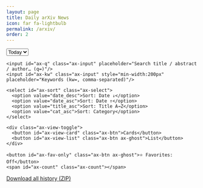 ```yaml
---
layout: page
title: Daily arXiv News
icon: far fa-lightbulb
permalink: /arxiv/
order: 2
---
```


<!-- 独立样式（可选）：在 assets/css/arxiv.css 里放你的 .ax-* 样式 -->
<link rel="stylesheet" href="{{ '/assets/css/arxiv.css' | relative_url }}">

<!-- 提供给前端 JS 的 baseurl（GitHub Pages 根仓库通常为空串） -->
<meta name="baseurl" content="{{ site.baseurl | default: '' }}">

<!-- ✅ Chirpy expects #search to exist; provide a harmless stub -->
<div id="search" hidden></div>

<div class="ax-wrap" id="arxiv-app">
  <div class="ax-toolbar">
    <select id="ax-date" class="ax-select">
      <option value="">Today</option>
    </select>

    <input id="ax-q" class="ax-input" placeholder="Search title / abstract / author… (q=)"/>
    <input id="ax-kw" class="ax-input" style="min-width:200px" placeholder="Keywords (kw=, comma-separated)"/>

    <select id="ax-sort" class="ax-select">
      <option value="date_desc">Sort: Date ↓</option>
      <option value="date_asc">Sort: Date ↑</option>
      <option value="title_asc">Sort: Title A→Z</option>
      <option value="cat_asc">Sort: Category</option>
    </select>

    <div class="ax-view-toggle">
      <button id="ax-view-card" class="ax-btn">Cards</button>
      <button id="ax-view-list" class="ax-btn ax-ghost">List</button>
    </div>

    <button id="ax-fav-only" class="ax-btn ax-ghost">⭐ Favorites: Off</button>
    <span id="ax-count" class="ax-count"></span>
  </div>

  <div id="ax-chips" class="ax-row"></div>
  <div id="ax-grid" class="ax-grid"></div>

  <button id="ax-more" class="ax-btn" style="display:none;margin:0 auto;">Load more</button>

  <div class="ax-footer">
    <a id="ax-download" class="ax-download" href="#" rel="noopener" download>Download all history (ZIP)</a>
  </div>
</div>




<script defer src="{{ '/assets/js/arxiv-app.js' | relative_url }}?v=1"></script>
